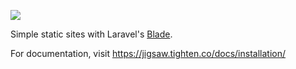 ![](https://cloud.githubusercontent.com/assets/357312/25055001/5603687e-212e-11e7-8fad-0b33dbf7fb71.png)

Simple static sites with Laravel's [Blade](https://laravel.com/docs/blade).

For documentation, visit https://jigsaw.tighten.co/docs/installation/
